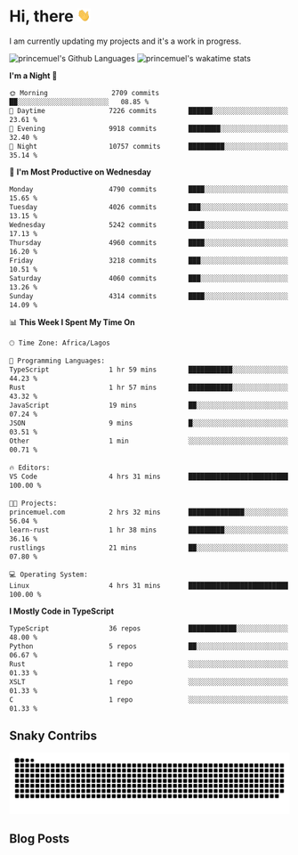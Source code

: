 # Hi, there <img src='/assets/wave.gif' alt='Just saying hello' width='24' height='24' />

<!--
**princemuel/princemuel** is a ✨ _special_ ✨ repository because its `README.md` (this file) appears on your GitHub profile.

Here are some ideas to get you started:

- 🔭 I’m currently working on ...
- 🌱 I’m currently learning ...
- 👯 I’m looking to collaborate on ...
- 🤔 I’m looking for help with ...
- 💬 Ask me about ...
- 📫 How to reach me: ...
- 😄 Pronouns: ...
- ⚡ Fun fact: ...
-->

I am currently updating my projects and it's a work in progress.

![princemuel's Github Languages](https://github-readme-stats.vercel.app/api/top-langs/?username=princemuel&text_color=586069&layout=compact&hide_border=true&title_color=0366d6&count_private=true&include_all_commits=true&theme=tokyonight&show_icons=true)
![princemuel's wakatime stats](https://github-readme-stats.vercel.app/api/wakatime?username=princemuel&text_color=586069&layout=compact&hide_border=true&title_color=0366d6&count_private=true&include_all_commits=true&theme=tokyonight&show_icons=true)

<!--START_SECTION:waka-->
**I'm a Night 🦉** 

```text
🌞 Morning                2709 commits        ██░░░░░░░░░░░░░░░░░░░░░░░   08.85 % 
🌆 Daytime                7226 commits        ██████░░░░░░░░░░░░░░░░░░░   23.61 % 
🌃 Evening                9918 commits        ████████░░░░░░░░░░░░░░░░░   32.40 % 
🌙 Night                  10757 commits       █████████░░░░░░░░░░░░░░░░   35.14 % 
```
📅 **I'm Most Productive on Wednesday** 

```text
Monday                   4790 commits        ████░░░░░░░░░░░░░░░░░░░░░   15.65 % 
Tuesday                  4026 commits        ███░░░░░░░░░░░░░░░░░░░░░░   13.15 % 
Wednesday                5242 commits        ████░░░░░░░░░░░░░░░░░░░░░   17.13 % 
Thursday                 4960 commits        ████░░░░░░░░░░░░░░░░░░░░░   16.20 % 
Friday                   3218 commits        ███░░░░░░░░░░░░░░░░░░░░░░   10.51 % 
Saturday                 4060 commits        ███░░░░░░░░░░░░░░░░░░░░░░   13.26 % 
Sunday                   4314 commits        ████░░░░░░░░░░░░░░░░░░░░░   14.09 % 
```


📊 **This Week I Spent My Time On** 

```text
🕑︎ Time Zone: Africa/Lagos

💬 Programming Languages: 
TypeScript               1 hr 59 mins        ███████████░░░░░░░░░░░░░░   44.23 % 
Rust                     1 hr 57 mins        ███████████░░░░░░░░░░░░░░   43.32 % 
JavaScript               19 mins             ██░░░░░░░░░░░░░░░░░░░░░░░   07.24 % 
JSON                     9 mins              █░░░░░░░░░░░░░░░░░░░░░░░░   03.51 % 
Other                    1 min               ░░░░░░░░░░░░░░░░░░░░░░░░░   00.71 % 

🔥 Editors: 
VS Code                  4 hrs 31 mins       █████████████████████████   100.00 % 

🐱‍💻 Projects: 
princemuel.com           2 hrs 32 mins       ██████████████░░░░░░░░░░░   56.04 % 
learn-rust               1 hr 38 mins        █████████░░░░░░░░░░░░░░░░   36.16 % 
rustlings                21 mins             ██░░░░░░░░░░░░░░░░░░░░░░░   07.80 % 

💻 Operating System: 
Linux                    4 hrs 31 mins       █████████████████████████   100.00 % 
```

**I Mostly Code in TypeScript** 

```text
TypeScript               36 repos            ████████████░░░░░░░░░░░░░   48.00 % 
Python                   5 repos             ██░░░░░░░░░░░░░░░░░░░░░░░   06.67 % 
Rust                     1 repo              ░░░░░░░░░░░░░░░░░░░░░░░░░   01.33 % 
XSLT                     1 repo              ░░░░░░░░░░░░░░░░░░░░░░░░░   01.33 % 
C                        1 repo              ░░░░░░░░░░░░░░░░░░░░░░░░░   01.33 % 
```




<!--END_SECTION:waka-->

## Snaky Contribs

<img src='/assets/github-snake-dark.svg' alt='Snaky Contributions' />

## Blog Posts

<!-- BLOG-POST-LIST:START -->
<!-- BLOG-POST-LIST:END -->

